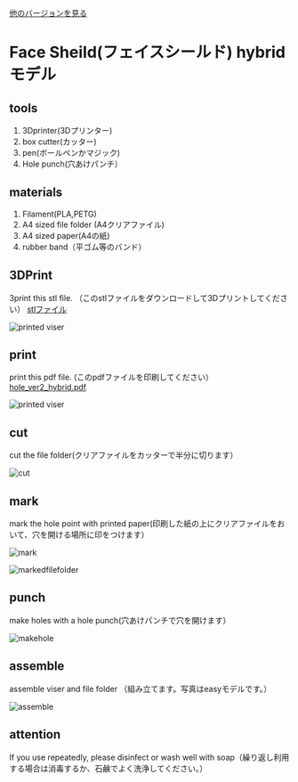[他のバージョンを見る](https://github.com/doyodoyo/facesheild)

# Face Sheild(フェイスシールド) hybridモデル

## tools
1. 3Dprinter(3Dプリンター)
2. box cutter(カッター)
3. pen(ボールペンかマジック)
4. Hole punch(穴あけパンチ）

## materials
1. Filament(PLA,PETG)
2. A4 sized file folder (A4クリアファイル)
3. A4 sized paper(A4の紙)
4. rubber band（平ゴム等のバンド）

## 3DPrint
3print this stl file. （このstlファイルをダウンロードして3Dプリントしてください）
[stlファイル](viser_ver2_hybrid.stl)

![printed viser](../images/ver2h-1.png)



## print
print this pdf file. (このpdfファイルを印刷してください）
[hole_ver2_hybrid.pdf](hole_ver2_hybrid.pdf)


![printed viser](../images/ver1-2_2.jpeg)

## cut
cut the file folder(クリアファイルをカッターで半分に切ります）

![cut](../images/3.jpeg)

## mark
mark the hole point with printed paper(印刷した紙の上にクリアファイルをおいて、穴を開ける場所に印をつけます）

![mark](../images/4.jpeg)


![markedfilefolder](../images/5.jpeg)

## punch
make holes with a hole punch(穴あけパンチで穴を開けます）

![makehole](../images/6.jpeg)

## assemble
assemble viser and file folder （組み立てます。写真はeasyモデルです。）

![assemble](../images/ver1-2_0.jpeg)

## attention
If you use repeatedly, please disinfect or wash well with soap（繰り返し利用する場合は消毒するか、石鹸でよく洗浄してください。）


